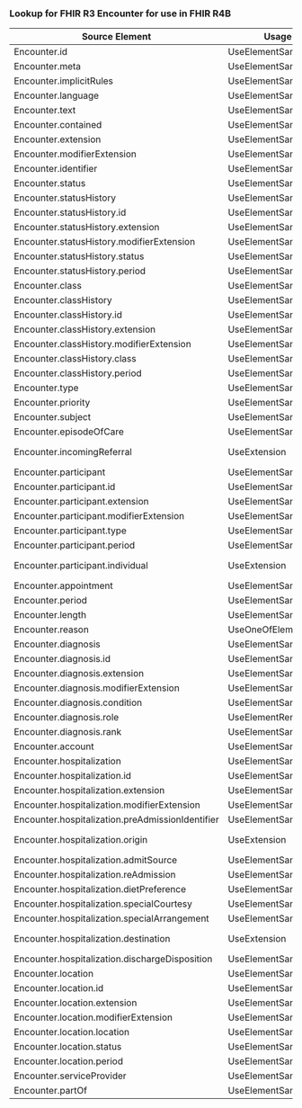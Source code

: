 ### Lookup for FHIR R3 Encounter for use in FHIR R4B

| Source Element | Usage | Target |
| -------------- | ----- | ------ |
| Encounter.id | UseElementSameName | Encounter.id |
| Encounter.meta | UseElementSameName | Encounter.meta |
| Encounter.implicitRules | UseElementSameName | Encounter.implicitRules |
| Encounter.language | UseElementSameName | Encounter.language |
| Encounter.text | UseElementSameName | Encounter.text |
| Encounter.contained | UseElementSameName | Encounter.contained |
| Encounter.extension | UseElementSameName | Encounter.extension |
| Encounter.modifierExtension | UseElementSameName | Encounter.modifierExtension |
| Encounter.identifier | UseElementSameName | Encounter.identifier |
| Encounter.status | UseElementSameName | Encounter.status |
| Encounter.statusHistory | UseElementSameName | Encounter.statusHistory |
| Encounter.statusHistory.id | UseElementSameName | Encounter.statusHistory.id |
| Encounter.statusHistory.extension | UseElementSameName | Encounter.statusHistory.extension |
| Encounter.statusHistory.modifierExtension | UseElementSameName | Encounter.statusHistory.modifierExtension |
| Encounter.statusHistory.status | UseElementSameName | Encounter.statusHistory.status |
| Encounter.statusHistory.period | UseElementSameName | Encounter.statusHistory.period |
| Encounter.class | UseElementSameName | Encounter.class |
| Encounter.classHistory | UseElementSameName | Encounter.classHistory |
| Encounter.classHistory.id | UseElementSameName | Encounter.classHistory.id |
| Encounter.classHistory.extension | UseElementSameName | Encounter.classHistory.extension |
| Encounter.classHistory.modifierExtension | UseElementSameName | Encounter.classHistory.modifierExtension |
| Encounter.classHistory.class | UseElementSameName | Encounter.classHistory.class |
| Encounter.classHistory.period | UseElementSameName | Encounter.classHistory.period |
| Encounter.type | UseElementSameName | Encounter.type |
| Encounter.priority | UseElementSameName | Encounter.priority |
| Encounter.subject | UseElementSameName | Encounter.subject |
| Encounter.episodeOfCare | UseElementSameName | Encounter.episodeOfCare |
| Encounter.incomingReferral | UseExtension | http://hl7.org/fhir/3.0/StructureDefinition/extension-Encounter.incomingReferral |
| Encounter.participant | UseElementSameName | Encounter.participant |
| Encounter.participant.id | UseElementSameName | Encounter.participant.id |
| Encounter.participant.extension | UseElementSameName | Encounter.participant.extension |
| Encounter.participant.modifierExtension | UseElementSameName | Encounter.participant.modifierExtension |
| Encounter.participant.type | UseElementSameName | Encounter.participant.type |
| Encounter.participant.period | UseElementSameName | Encounter.participant.period |
| Encounter.participant.individual | UseExtension | http://hl7.org/fhir/3.0/StructureDefinition/extension-Encounter.participant.individual |
| Encounter.appointment | UseElementSameName | Encounter.appointment |
| Encounter.period | UseElementSameName | Encounter.period |
| Encounter.length | UseElementSameName | Encounter.length |
| Encounter.reason | UseOneOfElements | Encounter.reasonCode,Encounter.reasonCode |
| Encounter.diagnosis | UseElementSameName | Encounter.diagnosis |
| Encounter.diagnosis.id | UseElementSameName | Encounter.diagnosis.id |
| Encounter.diagnosis.extension | UseElementSameName | Encounter.diagnosis.extension |
| Encounter.diagnosis.modifierExtension | UseElementSameName | Encounter.diagnosis.modifierExtension |
| Encounter.diagnosis.condition | UseElementSameName | Encounter.diagnosis.condition |
| Encounter.diagnosis.role | UseElementRenamed | Encounter.diagnosis.use |
| Encounter.diagnosis.rank | UseElementSameName | Encounter.diagnosis.rank |
| Encounter.account | UseElementSameName | Encounter.account |
| Encounter.hospitalization | UseElementSameName | Encounter.hospitalization |
| Encounter.hospitalization.id | UseElementSameName | Encounter.hospitalization.id |
| Encounter.hospitalization.extension | UseElementSameName | Encounter.hospitalization.extension |
| Encounter.hospitalization.modifierExtension | UseElementSameName | Encounter.hospitalization.modifierExtension |
| Encounter.hospitalization.preAdmissionIdentifier | UseElementSameName | Encounter.hospitalization.preAdmissionIdentifier |
| Encounter.hospitalization.origin | UseExtension | http://hl7.org/fhir/3.0/StructureDefinition/extension-Encounter.hospitalization.origin |
| Encounter.hospitalization.admitSource | UseElementSameName | Encounter.hospitalization.admitSource |
| Encounter.hospitalization.reAdmission | UseElementSameName | Encounter.hospitalization.reAdmission |
| Encounter.hospitalization.dietPreference | UseElementSameName | Encounter.hospitalization.dietPreference |
| Encounter.hospitalization.specialCourtesy | UseElementSameName | Encounter.hospitalization.specialCourtesy |
| Encounter.hospitalization.specialArrangement | UseElementSameName | Encounter.hospitalization.specialArrangement |
| Encounter.hospitalization.destination | UseExtension | http://hl7.org/fhir/3.0/StructureDefinition/extension-Encounter.hospitalization.destination |
| Encounter.hospitalization.dischargeDisposition | UseElementSameName | Encounter.hospitalization.dischargeDisposition |
| Encounter.location | UseElementSameName | Encounter.location |
| Encounter.location.id | UseElementSameName | Encounter.location.id |
| Encounter.location.extension | UseElementSameName | Encounter.location.extension |
| Encounter.location.modifierExtension | UseElementSameName | Encounter.location.modifierExtension |
| Encounter.location.location | UseElementSameName | Encounter.location.location |
| Encounter.location.status | UseElementSameName | Encounter.location.status |
| Encounter.location.period | UseElementSameName | Encounter.location.period |
| Encounter.serviceProvider | UseElementSameName | Encounter.serviceProvider |
| Encounter.partOf | UseElementSameName | Encounter.partOf |
